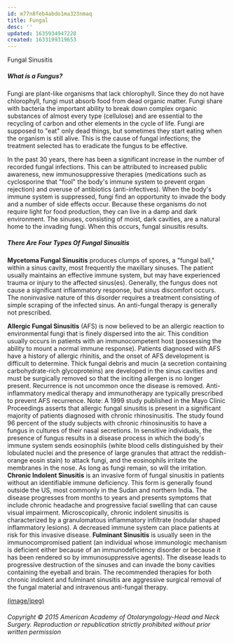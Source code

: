 ```yaml
---
id: m77n8feb4abdo1ma323nmaq
title: Fungal
desc: ''
updated: 1635934947228
created: 1633199319653
---
```


Fungal Sinusitis

##### What is a Fungus?

Fungi are plant-like organisms that lack chlorophyll. Since they do not have chlorophyll, fungi must absorb food from dead organic matter. Fungi share with bacteria the important ability to break down complex organic substances of almost every type (cellulose) and are essential to the recycling of carbon and other elements in the cycle of life. Fungi are supposed to "eat" only dead things, but sometimes they start eating when the organism is still alive. This is the cause of fungal infections; the treatment selected has to eradicate the fungus to be effective.

In the past 30 years, there has been a significant increase in the number of recorded fungal infections. This can be attributed to increased public awareness, new immunosuppressive therapies (medications such as cyclosporine that "fool" the body's immune system to prevent organ rejection) and overuse of antibiotics (anti-infectives).
When the body's immune system is suppressed, fungi find an opportunity to invade the body and a number of side effects occur. Because these organisms do not require light for food production, they can live in a damp and dark environment. The sinuses, consisting of moist, dark cavities, are a natural home to the invading fungi. When this occurs, fungal sinusitis results.

##### There Are Four Types Of Fungal Sinusitis

**Mycetoma Fungal Sinusitis** produces clumps of spores, a "fungal ball," within a sinus cavity, most frequently the maxillary sinuses. The patient usually maintains an effective immune system, but may have experienced trauma or injury to the affected sinus(es). Generally, the fungus does not cause a significant inflammatory response, but sinus discomfort occurs. The noninvasive nature of this disorder requires a treatment consisting of simple scraping of the infected sinus. An anti-fungal therapy is generally not prescribed.

**Allergic Fungal Sinusitis** (AFS) is now believed to be an allergic reaction to environmental fungi that is finely dispersed into the air. This condition usually occurs in patients with an immunocompetent host (possessing the ability to mount a normal immune response). Patients diagnosed with AFS have a history of allergic rhinitis, and the onset of AFS development is difficult to determine. Thick fungal debris and mucin (a secretion containing carbohydrate-rich glycoproteins) are developed in the sinus cavities and must be surgically removed so that the inciting allergen is no longer present. Recurrence is not uncommon once the disease is removed. Anti-inflammatory medical therapy and immunotherapy are typically prescribed to prevent AFS recurrence.
Note: A 1999 study published in the Mayo Clinic Proceedings asserts that allergic fungal sinusitis is present in a significant majority of patients diagnosed with chronic rhinosinusitis. The study found 96 percent of the study subjects with chronic rhinosinusitis to have a fungus in cultures of their nasal secretions. In sensitive individuals, the presence of fungus results in a disease process in which the body's immune system sends eosinophils (white blood cells distinguished by their lobulated nuclei and the presence of large granules that attract the reddish-orange eosin stain) to attack fungi, and the eosinophils irritate the membranes in the nose. As long as fungi remain, so will the irritation.
**Chronic Indolent Sinusitis** is an invasive form of fungal sinusitis in patients without an identifiable immune deficiency. This form is generally found outside the US, most commonly in the Sudan and northern India. The disease progresses from months to years and presents symptoms that include chronic headache and progressive facial swelling that can cause visual impairment. Microscopically, chronic indolent sinusitis is characterized by a granulomatous inflammatory infiltrate (nodular shaped inflammatory lesions). A decreased immune system can place patients at risk for this invasive disease.
**Fulminant Sinusitis** is usually seen in the immunocompromised patient (an individual whose immunologic mechanism is deficient either because of an immunodeficiency disorder or because it has been rendered so by immunosuppressive agents). The disease leads to progressive destruction of the sinuses and can invade the bony cavities containing the eyeball and brain.
The recommended therapies for both chronic indolent and fulminant sinusitis are aggressive surgical removal of the fungal material and intravenous anti-fungal therapy.

[(image/jpeg)](http://www.entnet.org/content/find-ent)

###### Copyright © 2015 American Academy of Otolaryngology-Head and Neck Surgery. Reproduction or republication strictly prohibited without prior written permission
